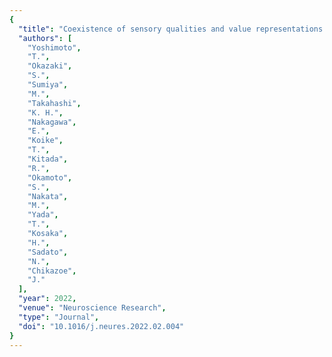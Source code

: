```yaml
---
{
  "title": "Coexistence of sensory qualities and value representations in human orbitofrontal cortex",
  "authors": [
    "Yoshimoto",
    "T.",
    "Okazaki",
    "S.",
    "Sumiya",
    "M.",
    "Takahashi",
    "K. H.",
    "Nakagawa",
    "E.",
    "Koike",
    "T.",
    "Kitada",
    "R.",
    "Okamoto",
    "S.",
    "Nakata",
    "M.",
    "Yada",
    "T.",
    "Kosaka",
    "H.",
    "Sadato",
    "N.",
    "Chikazoe",
    "J."
  ],
  "year": 2022,
  "venue": "Neuroscience Research",
  "type": "Journal",
  "doi": "10.1016/j.neures.2022.02.004"
}
---
```

